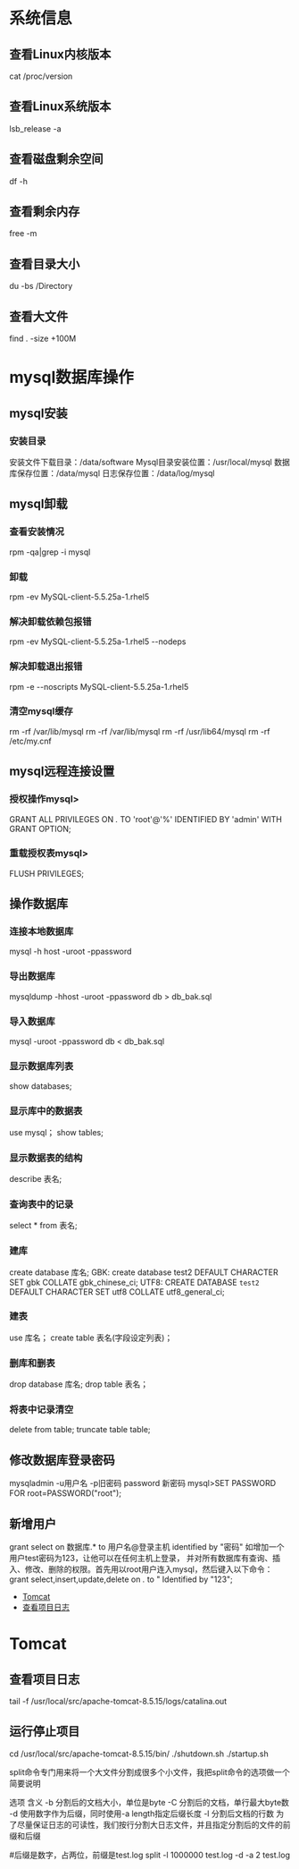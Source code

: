 # 系统信息
## 查看Linux内核版本
cat /proc/version
## 查看Linux系统版本
lsb_release -a
## 查看磁盘剩余空间
df -h
## 查看剩余内存
free -m
## 查看目录大小
du -bs /Directory
## 查看大文件
find . -size +100M

# mysql数据库操作
## mysql安装
### 安装目录
安装文件下载目录：/data/software
Mysql目录安装位置：/usr/local/mysql
数据库保存位置：/data/mysql
日志保存位置：/data/log/mysql
## mysql卸载
### 查看安装情况
rpm -qa|grep -i mysql
### 卸载
rpm -ev MySQL-client-5.5.25a-1.rhel5
### 解决卸载依赖包报错
rpm -ev MySQL-client-5.5.25a-1.rhel5 --nodeps
### 解决卸载退出报错
rpm -e --noscripts MySQL-client-5.5.25a-1.rhel5 
### 清空mysql缓存
rm -rf /var/lib/mysql
rm -rf /var/lib/mysql
rm -rf /usr/lib64/mysql
rm -rf /etc/my.cnf 
## mysql远程连接设置
### 授权操作mysql>
GRANT ALL PRIVILEGES ON *.* TO 'root'@'%' IDENTIFIED BY 'admin' WITH GRANT OPTION;
### 重载授权表mysql>
FLUSH PRIVILEGES;
## 操作数据库
### 连接本地数据库
mysql -h host -uroot -ppassword
### 导出数据库 
mysqldump -hhost -uroot -ppassword db > db_bak.sql
### 导入数据库
mysql -uroot -ppassword db < db_bak.sql
### 显示数据库列表
show databases;
### 显示库中的数据表
use mysql； 
show tables;
### 显示数据表的结构
describe 表名;
### 查询表中的记录
select * from 表名;
### 建库
create database 库名;
GBK: create database test2 DEFAULT CHARACTER SET gbk COLLATE gbk_chinese_ci;
UTF8: CREATE DATABASE `test2` DEFAULT CHARACTER SET utf8 COLLATE utf8_general_ci;
### 建表
use 库名；
create table 表名(字段设定列表)；
### 删库和删表
drop database 库名;
drop table 表名；
### 将表中记录清空
delete from table;
truncate table table;
## 修改数据库登录密码
mysqladmin -u用户名 -p旧密码 password 新密码
mysql>SET PASSWORD FOR root=PASSWORD("root");
## 新增用户
grant select on 数据库.* to 用户名@登录主机 identified by "密码"
如增加一个用户test密码为123，让他可以在任何主机上登录， 并对所有数据库有查询、插入、修改、删除的权限。首先用以root用户连入mysql，然后键入以下命令：
grant select,insert,update,delete on *.* to " Identified by "123";

* [Tomcat](#1)
* [查看项目日志](#1.1)
# Tomcat
## 查看项目日志
tail -f /usr/local/src/apache-tomcat-8.5.15/logs/catalina.out
## 运行停止项目
cd /usr/local/src/apache-tomcat-8.5.15/bin/
./shutdown.sh
./startup.sh

split命令专门用来将一个大文件分割成很多个小文件，我把split命令的选项做一个简要说明

选项	含义
-b	分割后的文档大小，单位是byte
-C	分割后的文档，单行最大byte数
-d	使用数字作为后缀，同时使用-a length指定后缀长度
-l	分割后文档的行数
为了尽量保证日志的可读性，我们按行分割大日志文件，并且指定分割后的文件的前缀和后缀

#后缀是数字，占两位，前缀是test.log
split -l 1000000 test.log -d -a 2 test.log
